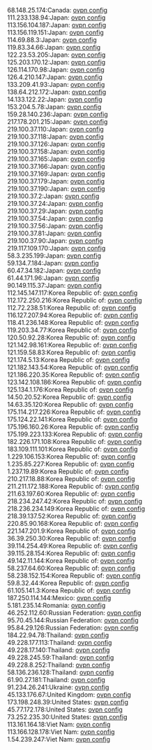68.148.25.174:Canada: [ovpn config](vpn/68_148_25_174.ovpn)  
111.233.138.94:Japan: [ovpn config](vpn/111_233_138_94.ovpn)  
113.156.104.187:Japan: [ovpn config](vpn/113_156_104_187.ovpn)  
113.156.119.151:Japan: [ovpn config](vpn/113_156_119_151.ovpn)  
114.69.88.3:Japan: [ovpn config](vpn/114_69_88_3.ovpn)  
119.83.34.66:Japan: [ovpn config](vpn/119_83_34_66.ovpn)  
122.23.53.205:Japan: [ovpn config](vpn/122_23_53_205.ovpn)  
125.203.170.12:Japan: [ovpn config](vpn/125_203_170_12.ovpn)  
126.114.170.98:Japan: [ovpn config](vpn/126_114_170_98.ovpn)  
126.4.210.147:Japan: [ovpn config](vpn/126_4_210_147.ovpn)  
133.209.41.93:Japan: [ovpn config](vpn/133_209_41_93.ovpn)  
138.64.212.172:Japan: [ovpn config](vpn/138_64_212_172.ovpn)  
14.133.122.22:Japan: [ovpn config](vpn/14_133_122_22.ovpn)  
153.204.5.78:Japan: [ovpn config](vpn/153_204_5_78.ovpn)  
159.28.140.236:Japan: [ovpn config](vpn/159_28_140_236.ovpn)  
217.178.201.215:Japan: [ovpn config](vpn/217_178_201_215.ovpn)  
219.100.37.110:Japan: [ovpn config](vpn/219_100_37_110.ovpn)  
219.100.37.118:Japan: [ovpn config](vpn/219_100_37_118.ovpn)  
219.100.37.126:Japan: [ovpn config](vpn/219_100_37_126.ovpn)  
219.100.37.158:Japan: [ovpn config](vpn/219_100_37_158.ovpn)  
219.100.37.165:Japan: [ovpn config](vpn/219_100_37_165.ovpn)  
219.100.37.166:Japan: [ovpn config](vpn/219_100_37_166.ovpn)  
219.100.37.169:Japan: [ovpn config](vpn/219_100_37_169.ovpn)  
219.100.37.179:Japan: [ovpn config](vpn/219_100_37_179.ovpn)  
219.100.37.190:Japan: [ovpn config](vpn/219_100_37_190.ovpn)  
219.100.37.2:Japan: [ovpn config](vpn/219_100_37_2.ovpn)  
219.100.37.24:Japan: [ovpn config](vpn/219_100_37_24.ovpn)  
219.100.37.29:Japan: [ovpn config](vpn/219_100_37_29.ovpn)  
219.100.37.54:Japan: [ovpn config](vpn/219_100_37_54.ovpn)  
219.100.37.56:Japan: [ovpn config](vpn/219_100_37_56.ovpn)  
219.100.37.81:Japan: [ovpn config](vpn/219_100_37_81.ovpn)  
219.100.37.90:Japan: [ovpn config](vpn/219_100_37_90.ovpn)  
219.117.109.170:Japan: [ovpn config](vpn/219_117_109_170.ovpn)  
58.3.235.199:Japan: [ovpn config](vpn/58_3_235_199.ovpn)  
59.134.7.184:Japan: [ovpn config](vpn/59_134_7_184.ovpn)  
60.47.34.182:Japan: [ovpn config](vpn/60_47_34_182.ovpn)  
61.44.171.96:Japan: [ovpn config](vpn/61_44_171_96.ovpn)  
90.149.115.37:Japan: [ovpn config](vpn/90_149_115_37.ovpn)  
112.145.147.117:Korea Republic of: [ovpn config](vpn/112_145_147_117.ovpn)  
112.172.250.216:Korea Republic of: [ovpn config](vpn/112_172_250_216.ovpn)  
112.72.238.51:Korea Republic of: [ovpn config](vpn/112_72_238_51.ovpn)  
116.127.207.94:Korea Republic of: [ovpn config](vpn/116_127_207_94.ovpn)  
118.41.236.148:Korea Republic of: [ovpn config](vpn/118_41_236_148.ovpn)  
119.203.34.77:Korea Republic of: [ovpn config](vpn/119_203_34_77.ovpn)  
120.50.92.28:Korea Republic of: [ovpn config](vpn/120_50_92_28.ovpn)  
121.142.98.161:Korea Republic of: [ovpn config](vpn/121_142_98_161.ovpn)  
121.159.58.83:Korea Republic of: [ovpn config](vpn/121_159_58_83.ovpn)  
121.174.5.13:Korea Republic of: [ovpn config](vpn/121_174_5_13.ovpn)  
121.182.143.54:Korea Republic of: [ovpn config](vpn/121_182_143_54.ovpn)  
121.186.220.35:Korea Republic of: [ovpn config](vpn/121_186_220_35.ovpn)  
123.142.108.186:Korea Republic of: [ovpn config](vpn/123_142_108_186.ovpn)  
125.134.1.176:Korea Republic of: [ovpn config](vpn/125_134_1_176.ovpn)  
14.50.20.52:Korea Republic of: [ovpn config](vpn/14_50_20_52.ovpn)  
14.63.35.120:Korea Republic of: [ovpn config](vpn/14_63_35_120.ovpn)  
175.114.217.226:Korea Republic of: [ovpn config](vpn/175_114_217_226.ovpn)  
175.124.22.141:Korea Republic of: [ovpn config](vpn/175_124_22_141.ovpn)  
175.196.160.26:Korea Republic of: [ovpn config](vpn/175_196_160_26.ovpn)  
175.199.223.133:Korea Republic of: [ovpn config](vpn/175_199_223_133.ovpn)  
182.226.171.108:Korea Republic of: [ovpn config](vpn/182_226_171_108.ovpn)  
183.109.111.101:Korea Republic of: [ovpn config](vpn/183_109_111_101.ovpn)  
1.229.106.153:Korea Republic of: [ovpn config](vpn/1_229_106_153.ovpn)  
1.235.85.227:Korea Republic of: [ovpn config](vpn/1_235_85_227.ovpn)  
1.237.19.89:Korea Republic of: [ovpn config](vpn/1_237_19_89.ovpn)  
210.217.18.88:Korea Republic of: [ovpn config](vpn/210_217_18_88.ovpn)  
211.211.172.188:Korea Republic of: [ovpn config](vpn/211_211_172_188.ovpn)  
211.63.197.60:Korea Republic of: [ovpn config](vpn/211_63_197_60.ovpn)  
218.234.247.42:Korea Republic of: [ovpn config](vpn/218_234_247_42.ovpn)  
218.236.234.149:Korea Republic of: [ovpn config](vpn/218_236_234_149.ovpn)  
218.39.137.52:Korea Republic of: [ovpn config](vpn/218_39_137_52.ovpn)  
220.85.90.168:Korea Republic of: [ovpn config](vpn/220_85_90_168.ovpn)  
221.147.201.9:Korea Republic of: [ovpn config](vpn/221_147_201_9.ovpn)  
36.39.250.30:Korea Republic of: [ovpn config](vpn/36_39_250_30.ovpn)  
39.114.254.49:Korea Republic of: [ovpn config](vpn/39_114_254_49.ovpn)  
39.115.28.154:Korea Republic of: [ovpn config](vpn/39_115_28_154.ovpn)  
49.142.11.144:Korea Republic of: [ovpn config](vpn/49_142_11_144.ovpn)  
58.237.64.60:Korea Republic of: [ovpn config](vpn/58_237_64_60.ovpn)  
58.238.152.154:Korea Republic of: [ovpn config](vpn/58_238_152_154.ovpn)  
59.8.32.44:Korea Republic of: [ovpn config](vpn/59_8_32_44.ovpn)  
61.105.141.3:Korea Republic of: [ovpn config](vpn/61_105_141_3.ovpn)  
187.250.114.144:Mexico: [ovpn config](vpn/187_250_114_144.ovpn)  
5.181.235.14:Romania: [ovpn config](vpn/5_181_235_14.ovpn)  
46.252.112.60:Russian Federation: [ovpn config](vpn/46_252_112_60.ovpn)  
95.70.45.144:Russian Federation: [ovpn config](vpn/95_70_45_144.ovpn)  
95.84.29.126:Russian Federation: [ovpn config](vpn/95_84_29_126.ovpn)  
184.22.94.78:Thailand: [ovpn config](vpn/184_22_94_78.ovpn)  
49.228.177.113:Thailand: [ovpn config](vpn/49_228_177_113.ovpn)  
49.228.17.140:Thailand: [ovpn config](vpn/49_228_17_140.ovpn)  
49.228.245.59:Thailand: [ovpn config](vpn/49_228_245_59.ovpn)  
49.228.8.252:Thailand: [ovpn config](vpn/49_228_8_252.ovpn)  
58.136.236.128:Thailand: [ovpn config](vpn/58_136_236_128.ovpn)  
61.90.27.181:Thailand: [ovpn config](vpn/61_90_27_181.ovpn)  
91.234.26.241:Ukraine: [ovpn config](vpn/91_234_26_241.ovpn)  
45.133.176.67:United Kingdom: [ovpn config](vpn/45_133_176_67.ovpn)  
173.198.248.39:United States: [ovpn config](vpn/173_198_248_39.ovpn)  
45.77.172.178:United States: [ovpn config](vpn/45_77_172_178.ovpn)  
73.252.235.30:United States: [ovpn config](vpn/73_252_235_30.ovpn)  
113.161.164.18:Viet Nam: [ovpn config](vpn/113_161_164_18.ovpn)  
113.166.128.178:Viet Nam: [ovpn config](vpn/113_166_128_178.ovpn)  
1.54.239.247:Viet Nam: [ovpn config](vpn/1_54_239_247.ovpn)  
